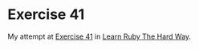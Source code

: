 # Exercise 41

My attempt at [Exercise 41](http://learnrubythehardway.org/book/ex41.html) in [Learn Ruby The Hard Way](http://learnrubythehardway.org/book/index.html).
